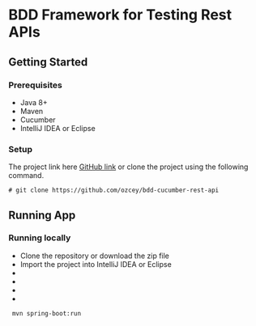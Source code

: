 # BDD Framework for Testing Rest APIs

## Getting Started


### Prerequisites

- Java 8+
- Maven
- Cucumber 
- IntelliJ IDEA or Eclipse

### Setup


The project link here [GitHub link](https://github.com/ozcey/bdd-cucumber-rest-api) or  clone the project using the following command. 


```
# git clone https://github.com/ozcey/bdd-cucumber-rest-api
```


## Running App

### Running locally
* Clone the repository or download the zip file
* Import the project into IntelliJ IDEA or Eclipse
* 
* 
* 
* 

```
 mvn spring-boot:run
```

